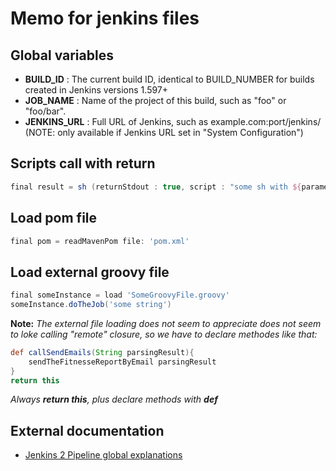 # Memo for jenkins files

## Global variables
* **BUILD_ID** : The current build ID, identical to BUILD_NUMBER for builds created in Jenkins versions 1.597+
* **JOB_NAME** : Name of the project of this build, such as "foo" or "foo/bar".
* **JENKINS_URL** : Full URL of Jenkins, such as example.com:port/jenkins/ (NOTE: only available if Jenkins URL set in "System Configuration")

## Scripts call with return
```groovy
final result = sh (returnStdout : true, script : "some sh with ${parameters}") 
```
## Load pom file
```groovy
final pom = readMavenPom file: 'pom.xml'
```

## Load external groovy file
```groovy
final someInstance = load 'SomeGroovyFile.groovy'
someInstance.doTheJob('some string')
```
**Note:**
_The external file loading does not seem to appreciate does not seem to loke calling "remote" closure, so we have to declare methodes like that:_
```groovy
def callSendEmails(String parsingResult){
    sendTheFitnesseReportByEmail parsingResult
}
return this
```
_Always **return this**, plus declare methods with **def**_

## External documentation
* [Jenkins 2 Pipeline global explanations](http://www.slideshare.net/SlawaGiterman/delivery-pipeline-as-code-using-jenkins-20-pipeline)
